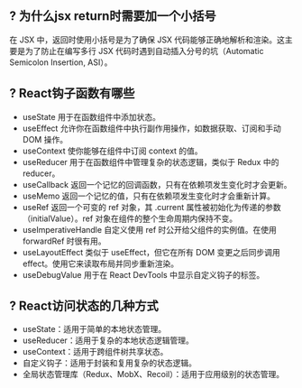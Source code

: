 ## ? 为什么jsx return时需要加一个小括号  
在 JSX 中，返回时使用小括号是为了确保 JSX 代码能够正确地解析和渲染。这主要是为了防止在编写多行 JSX 代码时遇到自动插入分号的坑（Automatic Semicolon Insertion, ASI）。   

## ? React钩子函数有哪些    
- useState
  用于在函数组件中添加状态。
- useEffect
  允许你在函数组件中执行副作用操作，如数据获取、订阅和手动 DOM 操作。
- useContext
  使你能够在组件中订阅 context 的值。
- useReducer
  用于在函数组件中管理复杂的状态逻辑，类似于 Redux 中的 reducer。
- useCallback
  返回一个记忆的回调函数，只有在依赖项发生变化时才会更新。
- useMemo
  返回一个记忆的值，只有在依赖项发生变化时才会重新计算。
- useRef
  返回一个可变的 ref 对象，其 .current 属性被初始化为传递的参数（initialValue）。ref 对象在组件的整个生命周期内保持不变。
- useImperativeHandle
  自定义使用 ref 时公开给父组件的实例值。在使用 forwardRef 时很有用。
- useLayoutEffect
  类似于 useEffect，但它在所有 DOM 变更之后同步调用 effect。使用它来读取布局并同步重新渲染。
- useDebugValue
  用于在 React DevTools 中显示自定义钩子的标签。

## ? React访问状态的几种方式    
- useState：适用于简单的本地状态管理。
- useReducer：适用于复杂的本地状态逻辑管理。
- useContext：适用于跨组件树共享状态。
- 自定义钩子：适用于封装和复用复杂的状态逻辑。
- 全局状态管理库（Redux、MobX、Recoil）：适用于应用级别的状态管理。